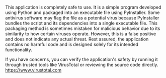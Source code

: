   This application is completely safe to use. It is a simple program developed using Python and packaged into an executable file using PyInstaller.
Some antivirus software may flag the file as a potential virus because PyInstaller bundles the script and its dependencies into a single executable file.
This packaging method is sometimes mistaken for malicious behavior due to its similarity to how certain viruses operate. However, this is a false positive
and does not indicate any actual threat. Rest assured, the application contains no harmful code and is designed solely for its intended functionality.

If you have concerns, you can verify the application's safety by running it through trusted tools like VirusTotal or reviewing the source code directly.
https://www.virustotal.com
